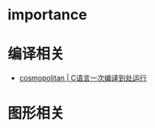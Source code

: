 # importance


# 编译相关
- [cosmopolitan | C语言一次编译到处运行](https://github.com/jart/cosmopolitan)

# 图形相关

